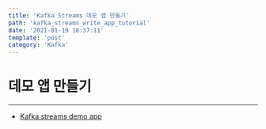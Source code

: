 ```yaml
---
title: 'Kafka Streams 데모 앱 만들기'
path: 'kafka_streams_write_app_tutorial'
date: '2021-01-19 18:37:11'
template: 'post'
category: 'Kafka'
---
```


# 데모 앱 만들기





* * *
* [Kafka streams demo app](https://kafka.apache.org/25/documentation/streams/quickstart)